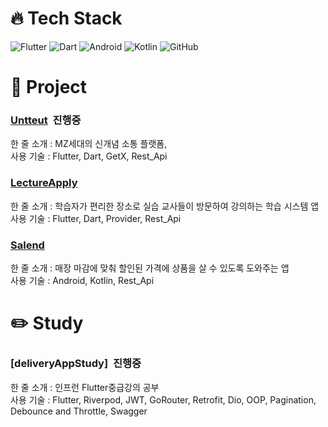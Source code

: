 # :fire: Tech Stack
![Flutter](https://img.shields.io/badge/Flutter-%2302569B.svg?style=for-the-badge&logo=Flutter&logoColor=white)
![Dart](https://img.shields.io/badge/dart-%230175C2.svg?style=for-the-badge&logo=dart&logoColor=white)
![Android](https://img.shields.io/badge/Android-3DDC84?style=for-the-badge&logo=android&logoColor=white) 
![Kotlin](https://img.shields.io/badge/kotlin-%230095D5.svg?style=for-the-badge&logo=kotlin&logoColor=white)
![GitHub](https://img.shields.io/badge/github-%23121011.svg?style=for-the-badge&logo=github&logoColor=white)




# 📖 Project  

###  [Untteut](https://litt.ly/untteut)&#160;&#160;진행중
한 줄 소개 : MZ세대의 신개념 소통 플랫폼,  
사용 기술 : Flutter, Dart, GetX, Rest_Api


###  [LectureApply](https://github.com/koreaksh/Lecture_Apply_App)
한 줄 소개 : 학습자가 편리한 장소로 실습 교사들이 방문하여 강의하는 학습 시스템 앱  
사용 기술 : Flutter, Dart, Provider, Rest_Api


###  [Salend](https://github.com/koreaksh/SeoilTeamProject)
한 줄 소개 : 매장 마감에 맞춰 할인된 가격에 상품을 살 수 있도록 도와주는 앱  
사용 기술 : Android, Kotlin, Rest_Api



# :pencil2: Study

### [deliveryAppStudy]&#160;&#160;진행중 
한 줄 소개 : 인프런 Flutter중급강의 공부  
사용 기술 : Flutter, Riverpod, JWT, GoRouter, Retrofit, Dio, OOP, Pagination, Debounce and Throttle, Swagger





